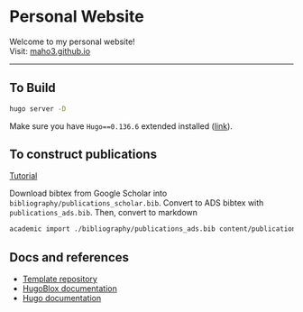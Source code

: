 # Personal Website

Welcome to my personal website!  
Visit: [maho3.github.io](https://maho3.github.io)

---

## To Build

```bash
hugo server -D
```
Make sure you have `Hugo==0.136.6` extended installed ([link](https://github.com/gohugoio/hugo/releases/tag/v0.136.5)).

## To construct publications
[Tutorial](https://docs.hugoblox.com/reference/content-types/#publications)

Download bibtex from Google Scholar into `bibliography/publications_scholar.bib`. Convert to ADS bibtex with `publications_ads.bib`. Then, convert to markdown

```bash
academic import ./bibliography/publications_ads.bib content/publication/ --compact
```

## Docs and references
- [Template repository](https://github.com/HugoBlox/theme-academic-cv)
- [HugoBlox documentation](https://docs.hugoblox.com/)
- [Hugo documentation](https://gohugo.io/documentation/)

